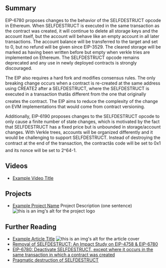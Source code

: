 ## Summary

EIP-6780 proposes changes to the behavior of the SELFDESTRUCT opcode in Ethereum. When SELFDESTRUCT is executed in the same transaction as the contract was created, it will continue to delete all storage keys and the account itself, but the account will behave like an empty account in all later transactions. The account balance will be transferred to the target and set to 0, but no refund will be given since EIP-3529. The cleared storage will be marked as having been written before but empty when verkle tries are implemented on Ethereum. The SELFDESTRUCT opcode remains deprecated and any use in newly deployed contracts is strongly discouraged. 

The EIP also requires a hard fork and modifies consensus rules. The only breaking change occurs when a contract is re-created at the same address using CREATE2 after a SELFDESTRUCT, where the SELFDESTRUCT is executed in a transaction thatâs different from the one that originally creates the contract. The EIP aims to reduce the complexity of the change on EVM implementations that would come from contract versioning. 

Additionally, EIP-6190 proposes changes to the SELFDESTRUCT opcode to only cause a finite number of state changes, which is motivated by the fact that SELFDESTRUCT has a fixed price but is unbounded in storage/account changes. With Verkle trees, accounts will be organized differently and it would be challenging to support SELFDESTRUCT. Instead of destroying the contract at the end of the transaction, the contractâs code will be set to 0x1 and its nonce will be set to 2^64-1.

## Videos

- [Example Video Title](https://www.youtube.com/watch?v=TDGq4aeevgY)

## Projects

- [Example Project Name](https://xxxx.xxx/xxxxx) Project Description (one sentence) ![this is an img's alt for the project logo](https://xxxx.xxx/project-logo.xxx)

## Further Reading

- [Example Article Title](https://xxxx.xxx/xxxxx) ![this is an img's alt for the article cover](https://xxxx.xxx/article-cover.xxx)
- [Removal of SELFDESTRUCT: An Impact Study on EIP-4758 & EIP-6780](https://docs.google.com/document/d/1HDbym5YOoYj63xswMAwvt5Psh4JaI0biY06b6ZvYV2s/edit)
- [EIP-6780: Deactivate SELFDESTRUCT, except where it occurs in the same transaction in which a contract was created](https://ethereum-magicians.org/t/eip-6780-deactivate-selfdestruct-except-where-it-occurs-in-the-same-transaction-in-which-a-contract-was-created/13539)
- [Pragmatic destruction of SELFDESTRUCT](https://hackmd.io/@vbuterin/selfdestruct)
